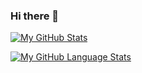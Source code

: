 ### Hi there 👋

[![My GitHub Stats](https://github-readme-stats.vercel.app/api/?username=ka-rocha&count_private=true&theme=vue&showicons=true)]()

[![My GitHub Language Stats](https://github-readme-stats.vercel.app/api/top-langs/?username=ka-rocha&langs_count=5&theme=vue)]()

<!--
**ka-rocha/ka-rocha** is a ✨ _special_ ✨ repository because its `README.md` (this file) appears on your GitHub profile.

Here are some ideas to get you started:

- 🔭 I’m currently working on ...
- 🌱 I’m currently learning ...
- 👯 I’m looking to collaborate on ...
- 🤔 I’m looking for help with ...
- 💬 Ask me about ...
- 📫 How to reach me: ...
- 😄 Pronouns: ...
- ⚡ Fun fact: ...
-->
